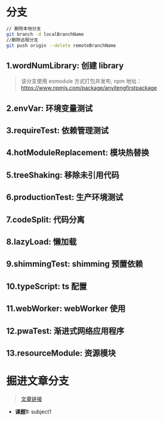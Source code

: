 # 分支
```bash
// 删除本地分支
git branch -d localBranchName
//删除远程分支
git push origin --delete remoteBranchName
```
## 1.wordNumLibrary: 创建 library
> 该分支使用 esmodule 方式打包并发布, npm 地址：https://www.npmjs.com/package/anyitengfirstpackage

## 2.envVar: 环境变量测试

## 3.requireTest: 依赖管理测试

## 4.hotModuleReplacement: 模块热替换

## 5.treeShaking: 移除未引用代码

## 6.productionTest: 生产环境测试

## 7.codeSplit: 代码分离

## 8.lazyLoad: 懒加载

## 9.shimmingTest: shimming 预置依赖

## 10.typeScript: ts 配置

## 11.webWorker: webWorker 使用

## 12.pwaTest: 渐进式网络应用程序

## 13.resourceModule: 资源模块




# 掘进文章分支
>[文章链接](https://juejin.cn/post/6844904007903772679#comment)

* **课题1:** subject1